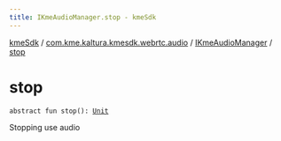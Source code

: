 ```yaml
---
title: IKmeAudioManager.stop - kmeSdk
---
```


[kmeSdk](../../index.html) / [com.kme.kaltura.kmesdk.webrtc.audio](../index.html) / [IKmeAudioManager](index.html) / [stop](./stop.html)

# stop

`abstract fun stop(): `[`Unit`](https://kotlinlang.org/api/latest/jvm/stdlib/kotlin/-unit/index.html)

Stopping use audio

